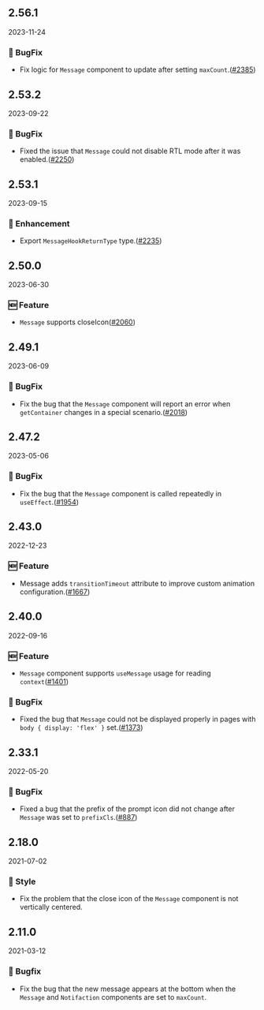 ## 2.56.1

2023-11-24

### 🐛 BugFix

- Fix logic for `Message` component to update after setting `maxCount`.([#2385](https://github.com/arco-design/arco-design/pull/2385))

## 2.53.2

2023-09-22

### 🐛 BugFix

- Fixed the issue that `Message` could not disable RTL mode after it was enabled.([#2250](https://github.com/arco-design/arco-design/pull/2250))

## 2.53.1

2023-09-15

### 💎 Enhancement

- Export `MessageHookReturnType` type.([#2235](https://github.com/arco-design/arco-design/pull/2235))

## 2.50.0

2023-06-30

### 🆕 Feature

- `Message` supports closeIcon([#2060](https://github.com/arco-design/arco-design/pull/2060))

## 2.49.1

2023-06-09

### 🐛 BugFix

- Fix the bug that the `Message` component will report an error when `getContainer` changes in a special scenario.([#2018](https://github.com/arco-design/arco-design/pull/2018))

## 2.47.2

2023-05-06

### 🐛 BugFix

- Fix the bug that the `Message` component is called repeatedly in `useEffect`.([#1954](https://github.com/arco-design/arco-design/pull/1954))

## 2.43.0

2022-12-23

### 🆕 Feature

- Message adds `transitionTimeout` attribute to improve custom animation configuration.([#1667](https://github.com/arco-design/arco-design/pull/1667))

## 2.40.0

2022-09-16

### 🆕 Feature

- `Message` component supports `useMessage` usage for reading `context`([#1401](https://github.com/arco-design/arco-design/pull/1401))

### 🐛 BugFix

- Fixed the bug that `Message` could not be displayed properly in pages with `body { display: 'flex' }` set.([#1373](https://github.com/arco-design/arco-design/pull/1373))

## 2.33.1

2022-05-20

### 🐛 BugFix

- Fixed a bug that the prefix of the prompt icon did not change after `Message` was set to `prefixCls`.([#887](https://github.com/arco-design/arco-design/pull/887))

## 2.18.0

2021-07-02

### 💅 Style

- Fix the problem that the close icon of the `Message` component is not vertically centered.



## 2.11.0

2021-03-12

### 🐛 Bugfix

- Fix the bug that the new message appears at the bottom when the `Message` and `Notifaction` components are set to `maxCount`.

